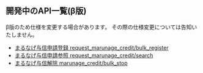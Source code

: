 ## 開発中のAPI一覧(β版)

β版のため仕様を変更する場合があります。
その際の仕様変更については告知いたしません。

- [まるなげ与信申請登録 request_marunage_credit/bulk_register](./request_marunage_credit/bulk_register.md)
- [まるなげ与信申請参照 request_marunage_credit/search](./request_marunage_credit/search.md)
- [まるなげ与信解除 marunage_credit/bulk_stop](./marunage_credit/bulk_stop.md)
